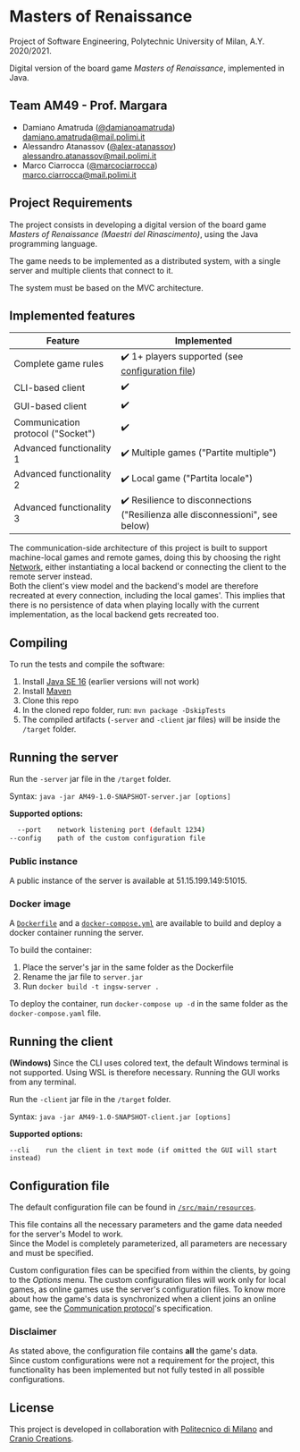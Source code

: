 # Masters of Renaissance
Project of Software Engineering, Polytechnic University of Milan, A.Y. 2020/2021.

Digital version of the board game *Masters of Renaissance*, implemented in Java.

## Team AM49 - Prof. Margara
 - Damiano Amatruda ([@damianoamatruda](https://github.com/damianoamatruda)) <br> damiano.amatruda@mail.polimi.it
 - Alessandro Atanassov ([@alex-atanassov](https://github.com/alex-atanassov)) <br> alessandro.atanassov@mail.polimi.it
 - Marco Ciarrocca ([@marcociarrocca](https://github.com/marcociarrocca)) <br> marco.ciarrocca@mail.polimi.it

## Project Requirements
The project consists in developing a digital version of the board game *Masters of Renaissance (Maestri del Rinascimento)*,
using the Java programming language.

The game needs to be implemented as a distributed system, with a single server and multiple clients that connect to it.
  
The system must be based on the MVC architecture.

## Implemented features
| Feature | Implemented |
| ------- | ----------- |
| Complete game rules | :heavy_check_mark: 1+ players supported (see [configuration file](#configuration-file)) |
| CLI-based client | :heavy_check_mark: |
| GUI-based client | :heavy_check_mark: |
| Communication protocol ("Socket") | :heavy_check_mark: |
| Advanced functionality 1 | :heavy_check_mark: Multiple games ("Partite multiple") |
| Advanced functionality 2 | :heavy_check_mark: Local game ("Partita locale") |
| Advanced functionality 3 | :heavy_check_mark: Resilience to disconnections ("Resilienza alle disconnessioni", see below) |

The communication-side architecture of this project is built to support machine-local games and remote games, doing this
by choosing the right [Network](#src/main/java/it/polimi/ingsw/common/Network.java), either instantiating a local
backend or connecting the client to the remote server instead.  
Both the client's view model and the backend's model are therefore recreated at every connection, including the local games'. This
implies that there is no persistence of data when playing locally with the current implementation, as the local backend
gets recreated too.

## Compiling
To run the tests and compile the software:

1. Install [Java SE 16](https://docs.oracle.com/en/java/javase/16/) (earlier versions will not work)
2. Install [Maven](https://maven.apache.org/install.html)
3. Clone this repo
4. In the cloned repo folder, run: `mvn package -DskipTests`
5. The compiled artifacts (`-server` and `-client` jar files) will be inside the `/target` folder.

## Running the server
Run the `-server` jar file in the `/target` folder.  

Syntax: `java -jar AM49-1.0-SNAPSHOT-server.jar [options]`

**Supported options:**
```bash
  --port    network listening port (default 1234)
--config    path of the custom configuration file
```

### Public instance
A public instance of the server is available at 51.15.199.149:51015.

### Docker image
A [`Dockerfile`](Dockerfile) and a [`docker-compose.yml`](docker-compose.yaml) are available to build and deploy
a docker container running the server.

To build the container:
1. Place the server's jar in the same folder as the Dockerfile
2. Rename the jar file to `server.jar`
3. Run `docker build -t ingsw-server .`

To deploy the container, run `docker-compose up -d` in the same folder as the `docker-compose.yaml` file.

## Running the client

**(Windows)** Since the CLI uses colored text, the default Windows terminal is not supported. Using WSL is therefore necessary.
Running the GUI works from any terminal.

Run the `-client` jar file in the `/target` folder.

Syntax: `java -jar AM49-1.0-SNAPSHOT-client.jar [options]`

**Supported options:**
```
--cli    run the client in text mode (if omitted the GUI will start instead)
```

## Configuration file
The default configuration file can be found in [`/src/main/resources`](src/main/resources/config/config.json).

This file contains all the necessary parameters and the game data needed for the server's Model to work.  
Since the Model is completely parameterized, all parameters are necessary and must be specified.

Custom configuration files can be specified from within the clients, by going to the *Options* menu. The custom
configuration files will work only for local games, as online games use the server's configuration files. To know more
about how the game's data is synchronized when a client joins an online game, see
the [Communication protocol](deliverables/communication-protocol.md)'s specification.

### Disclaimer
As stated above, the configuration file contains **all** the game's data.  
Since custom configurations were not a requirement for the project, this functionality has been implemented but not fully tested
in all possible configurations.

## License

This project is developed in collaboration with [Politecnico di Milano](https://www.polimi.it) and
[Cranio Creations](https://www.craniocreations.it).
